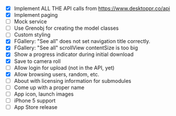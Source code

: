 - [X] Implement ALL THE API calls from https://www.desktoppr.co/api
- [X] Implement paging
- [ ] Mock service
- [ ] Use Grenobj for creating the model classes
- [ ] Custom styling 
- [X] FGallery: "See all" does not set navigation title correctly.
- [X] FGallery: "See all" scrollView contentSize is too big
- [X] Show a progress indicator during initial download
- [X] Save to camera roll
- [ ] Allow login for upload (not in the API, yet)
- [X] Allow browsing users, random, etc.
- [ ] About with licensing information for submodules
- [ ] Come up with a proper name
- [ ] App icon, launch images
- [ ] iPhone 5 support
- [ ] App Store release
